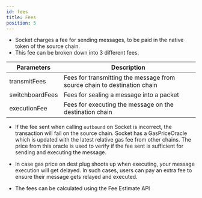 ```yaml
---
id: fees
title: Fees
position: 5
---
```


- Socket charges a fee for sending messages, to be paid in the native token of the source chain.
- This fee can be broken down into 3 different fees. 

| Parameters | Description |
| --- | --- |
| transmitFees | Fees for transmitting the message from source chain to destination chain |
| switchboardFees | Fees for sealing a message into a packet |
| executionFee | Fees for executing the message on the destination chain |

- If the fee sent when calling `outbound` on Socket is incorrect, the transaction will fail on the source chain. Socket has a GasPriceOracle which is updated with the latest relative gas fee from other chains. The price from this oracle is used to verify if the fee sent is sufficient for sending and executing the message.

- In case gas price on dest plug shoots up when executing, your message execution will get delayed. In such cases, users can pay an extra fee to ensure their message gets relayed and executed.

- The fees can be calculated using the Fee Estimate API
